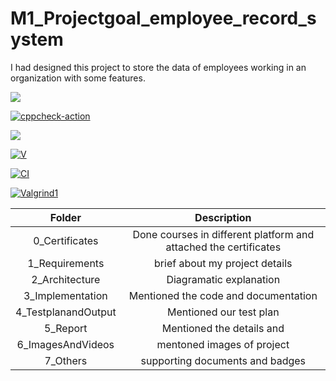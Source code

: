 # M1_Projectgoal_employee_record_system
I had designed this project to store the data of employees working in an organization with some features.

![](https://api.codiga.io/project/30948/status/svg)

[![cppcheck-action](https://github.com/Vakash123/M1_Projectgoal_employee_record_system_software/actions/workflows/a-cpp.yml/badge.svg)](https://github.com/Vakash123/M1_Projectgoal_employee_record_system_software/actions/workflows/a-cpp.yml)

![](https://api.codiga.io/project/30948/score/svg)

[![V](https://github.com/Vakash123/M1_Projectgoal_employee_record_system_software/actions/workflows/V.yml/badge.svg)](https://github.com/Vakash123/M1_Projectgoal_employee_record_system_software/actions/workflows/V.yml)

[![CI](https://github.com/Vakash123/M1_Projectgoal_employee_record_system_software/actions/workflows/CI.yml/badge.svg)](https://github.com/Vakash123/M1_Projectgoal_employee_record_system_software/actions/workflows/CI.yml)

[![Valgrind1](https://github.com/Vakash123/M1_Projectgoal_employee_record_system_software/actions/workflows/Valgrind1.yml/badge.svg)](https://github.com/Vakash123/M1_Projectgoal_employee_record_system_software/actions/workflows/Valgrind1.yml)

|Folder|Description|
|:--:|:--:|
|0_Certificates| Done courses in different platform and attached the certificates|
|1_Requirements| brief about my project details|
|2_Architecture| Diagramatic explanation|
|3_Implementation| Mentioned the code and documentation|
|4_TestplanandOutput| Mentioned our test plan|
|5_Report| Mentioned the details and|
|6_ImagesAndVideos| mentoned images of project|
|7_Others| supporting documents and badges|
